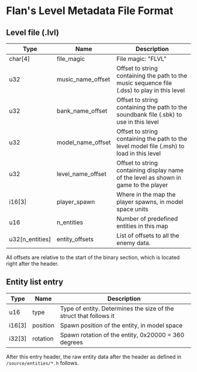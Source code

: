 # Flan's Level Metadata File Format

## Level file (.lvl)
| Type            | Name              | Description                                                                                  |
| --------------- | ----------------- | -------------------------------------------------------------------------------------------- |
| char[4]         | file_magic        | File magic: "FLVL"                                                                           |
| u32             | music_name_offset | Offset to string containing the path to the music sequence file (.dss) to play in this level |
| u32             | bank_name_offset  | Offset to string containing the path to the soundbank file (.sbk) to use in this level       |
| u32             | model_name_offset | Offset to string containing the path to the level model file (.msh) to load in this level    |
| u32             | level_name_offset | Offset to string containing display name of the level as shown in game to the player         |
| i16[3]          | player_spawn      | Where in the map the player spawns, in model space units                                     |
| u16             | n_entities        | Number of predefined entities in this map                                                    |
| u32[n_entities] | entity_offsets    | List of offsets to all the enemy data.                                                       |

All offsets are relative to the start of the binary section, which is located right after the header.

## Entity list entry
| Type   | Name     | Description                                                       |
| ------ | -------- | ----------------------------------------------------------------- |
| u16    | type     | Type of entity. Determines the size of the struct that follows it |
| i16[3] | position | Spawn position of the entity, in model space                      |
| i32[3] | rotation | Spawn rotation of the entity, 0x20000 = 360 degrees               |

After this entry header, the raw entity data after the header as defined in `/source/entities/*.h` follows.